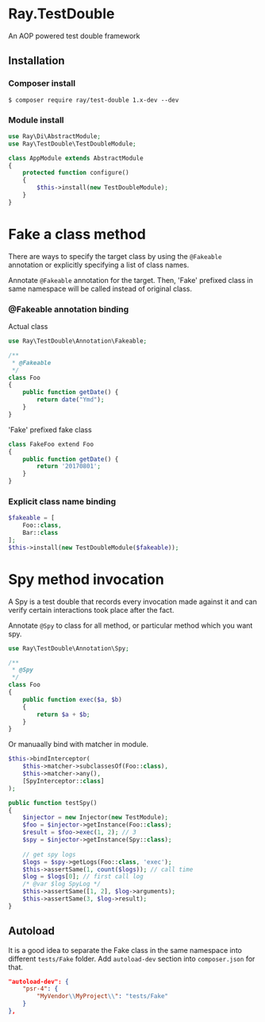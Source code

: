 # Ray.TestDouble 

An AOP powered test double framework

## Installation

### Composer install

    $ composer require ray/test-double 1.x-dev --dev
    
### Module install

```php
use Ray\Di\AbstractModule;
use Ray\TestDouble\TestDoubleModule;

class AppModule extends AbstractModule
{
    protected function configure()
    {
        $this->install(new TestDoubleModule);
    }
}
```

# Fake a class method


There are ways to specify the target class by using the `@Fakeable` annotation or explicitly specifying a list of class names.

Annotate `@Fakeable` annotation for the target. Then, 'Fake' prefixed class in same namespace will be called instead of original class.

### @Fakeable annotation binding

Actual class

```php
use Ray\TestDouble\Annotation\Fakeable;

/**
 * @Fakeable
 */
class Foo
{
    public function getDate() {
        return date("Ymd");
    }
}
```

'Fake' prefixed fake class

```php
class FakeFoo extend Foo
{
    public function getDate() {
        return '20170801';
    }
}
```

### Explicit class name binding

```php
$fakeable = [
    Foo::class,
    Bar::class
];
$this->install(new TestDoubleModule($fakeable));

```

# Spy method invocation

A Spy is a test double that records every invocation made against it and can verify certain interactions took place after the fact. 

Annotate `@Spy` to class for all method, or particular method which you want spy.

```php
use Ray\TestDouble\Annotation\Spy;

/**
 * @Spy
 */
class Foo
{
    public function exec($a, $b)
    {
        return $a + $b;
    }
}
```

Or manuaally bind with matcher in module.

```php
$this->bindInterceptor(
    $this->matcher->subclassesOf(Foo::class),
    $this->matcher->any(),
    [SpyInterceptor::class]
);

```

```php
public function testSpy()
{
    $injector = new Injector(new TestModule);
    $foo = $injector->getInstance(Foo::class);
    $result = $foo->exec(1, 2); // 3
    $spy = $injector->getInstance(Spy::class);
    
    // get spy logs
    $logs = $spy->getLogs(Foo::class, 'exec');
    $this->assertSame(1, count($logs)); // call time
    $log = $logs[0]; // first call log
    /* @var $log SpyLog */
    $this->assertSame([1, 2], $log->arguments);
    $this->assertSame(3, $log->result);
}
```

## Autoload

It is a good idea to separate the Fake class in the same namespace into different `tests/Fake` folder. Add `autoload-dev` section into `composer.json` for that.

```json
"autoload-dev": {
    "psr-4": {
        "MyVendor\\MyProject\\": "tests/Fake"
    }
},
```
